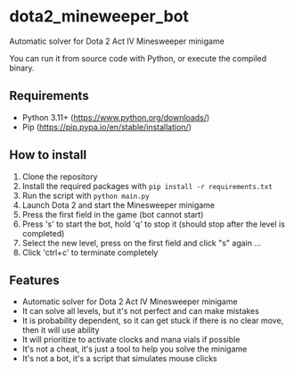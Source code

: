 # dota2_mineweeper_bot
Automatic solver for Dota 2 Act IV Minesweeper minigame

You can run it from source code with Python, or execute the compiled binary.

## Requirements
- Python 3.11+ (https://www.python.org/downloads/)
- Pip (https://pip.pypa.io/en/stable/installation/)

## How to install
1. Clone the repository
2. Install the required packages with `pip install -r requirements.txt`
3. Run the script with `python main.py`
4. Launch Dota 2 and start the Minesweeper minigame
5. Press the first field in the game (bot cannot start)
6. Press 's' to start the bot, hold 'q' to stop it (should stop after the level is completed)
7. Select the new level, press on the first field and click "s" again ...
8. Click 'ctrl+c' to terminate completely

## Features
- Automatic solver for Dota 2 Act IV Minesweeper minigame
- It can solve all levels, but it's not perfect and can make mistakes
- It is probability dependent, so it can get stuck if there is no clear move, then it will use ability
- It will prioritize to activate clocks and mana vials if possible
- It's not a cheat, it's just a tool to help you solve the minigame
- It's not a bot, it's a script that simulates mouse clicks
